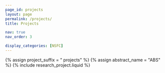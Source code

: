 ```yaml
---
page_id: projects
layout: page
permalink: /projects/
title: Projects

nav: true
nav_order: 3

display_categories: [NSFC]
---
```


{% assign project_suffix = " projects" %}
{% assign abstract_name = "ABS" %}
{% include research_project.liquid %}
